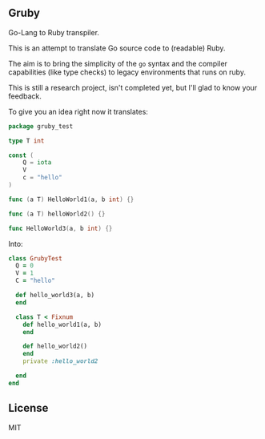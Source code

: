 ## Gruby

Go-Lang to Ruby transpiler.

This is an attempt to translate Go source code to (readable) Ruby.

The aim is to bring the simplicity of the `go` syntax and the compiler capabilities (like type
checks) to legacy environments that runs on ruby.

This is still a research project, isn't completed yet, but I'll glad to know your feedback.

To give you an idea right now it translates:

```go
package gruby_test

type T int

const (
	Q = iota
	V
	c = "hello"
)

func (a T) HelloWorld1(a, b int) {}

func (a T) helloWorld2() {}

func HelloWorld3(a, b int) {}
```

Into:

```rb
class GrubyTest
  Q = 0
  V = 1
  C = "hello"

  def hello_world3(a, b)
  end

  class T < Fixnum
    def hello_world1(a, b)
    end

    def hello_world2()
    end
    private :hello_world2

  end
end
```

## License

MIT
